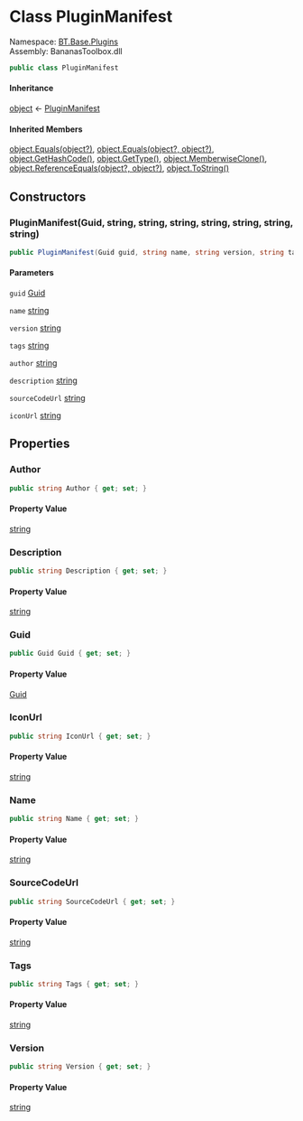 # <a id="BT_Base_Plugins_PluginManifest"></a> Class PluginManifest

Namespace: [BT.Base.Plugins](BT.Base.Plugins.md)  
Assembly: BananasToolbox.dll  

```csharp
public class PluginManifest
```

#### Inheritance

[object](https://learn.microsoft.com/dotnet/api/system.object) ← 
[PluginManifest](BT.Base.Plugins.PluginManifest.md)

#### Inherited Members

[object.Equals\(object?\)](https://learn.microsoft.com/dotnet/api/system.object.equals\#system\-object\-equals\(system\-object\)), 
[object.Equals\(object?, object?\)](https://learn.microsoft.com/dotnet/api/system.object.equals\#system\-object\-equals\(system\-object\-system\-object\)), 
[object.GetHashCode\(\)](https://learn.microsoft.com/dotnet/api/system.object.gethashcode), 
[object.GetType\(\)](https://learn.microsoft.com/dotnet/api/system.object.gettype), 
[object.MemberwiseClone\(\)](https://learn.microsoft.com/dotnet/api/system.object.memberwiseclone), 
[object.ReferenceEquals\(object?, object?\)](https://learn.microsoft.com/dotnet/api/system.object.referenceequals), 
[object.ToString\(\)](https://learn.microsoft.com/dotnet/api/system.object.tostring)

## Constructors

### <a id="BT_Base_Plugins_PluginManifest__ctor_System_Guid_System_String_System_String_System_String_System_String_System_String_System_String_System_String_"></a> PluginManifest\(Guid, string, string, string, string, string, string, string\)

```csharp
public PluginManifest(Guid guid, string name, string version, string tags, string author, string description, string sourceCodeUrl, string iconUrl)
```

#### Parameters

`guid` [Guid](https://learn.microsoft.com/dotnet/api/system.guid)

`name` [string](https://learn.microsoft.com/dotnet/api/system.string)

`version` [string](https://learn.microsoft.com/dotnet/api/system.string)

`tags` [string](https://learn.microsoft.com/dotnet/api/system.string)

`author` [string](https://learn.microsoft.com/dotnet/api/system.string)

`description` [string](https://learn.microsoft.com/dotnet/api/system.string)

`sourceCodeUrl` [string](https://learn.microsoft.com/dotnet/api/system.string)

`iconUrl` [string](https://learn.microsoft.com/dotnet/api/system.string)

## Properties

### <a id="BT_Base_Plugins_PluginManifest_Author"></a> Author

```csharp
public string Author { get; set; }
```

#### Property Value

 [string](https://learn.microsoft.com/dotnet/api/system.string)

### <a id="BT_Base_Plugins_PluginManifest_Description"></a> Description

```csharp
public string Description { get; set; }
```

#### Property Value

 [string](https://learn.microsoft.com/dotnet/api/system.string)

### <a id="BT_Base_Plugins_PluginManifest_Guid"></a> Guid

```csharp
public Guid Guid { get; set; }
```

#### Property Value

 [Guid](https://learn.microsoft.com/dotnet/api/system.guid)

### <a id="BT_Base_Plugins_PluginManifest_IconUrl"></a> IconUrl

```csharp
public string IconUrl { get; set; }
```

#### Property Value

 [string](https://learn.microsoft.com/dotnet/api/system.string)

### <a id="BT_Base_Plugins_PluginManifest_Name"></a> Name

```csharp
public string Name { get; set; }
```

#### Property Value

 [string](https://learn.microsoft.com/dotnet/api/system.string)

### <a id="BT_Base_Plugins_PluginManifest_SourceCodeUrl"></a> SourceCodeUrl

```csharp
public string SourceCodeUrl { get; set; }
```

#### Property Value

 [string](https://learn.microsoft.com/dotnet/api/system.string)

### <a id="BT_Base_Plugins_PluginManifest_Tags"></a> Tags

```csharp
public string Tags { get; set; }
```

#### Property Value

 [string](https://learn.microsoft.com/dotnet/api/system.string)

### <a id="BT_Base_Plugins_PluginManifest_Version"></a> Version

```csharp
public string Version { get; set; }
```

#### Property Value

 [string](https://learn.microsoft.com/dotnet/api/system.string)

